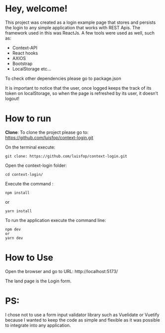 # Hey, welcome!

  
This project was created as a login example page that stores and persists the login to any simple application that works with REST Apis.
The framework used in this was ReactJs. A few tools were used as well, such as:

- Context-API
- React hooks
- AXIOS
- Bootstrap
- LocalStorage
etc...

To check other dependencies please go to package.json


It is important to notice that the user, once logged keeps the track of its token on localStorage, so when the page is refreshed by its user, it doesn’t logout!


# How to run


**Clone**:
To clone the project please go to:
https://github.com/luisfop/context-login.git

On the terminal execute: 

    git clone: https://github.com/luisfop/context-login.git

Open the context-login folder:

    cd context-login/
    
Execute the command :

    npm install

   or

    yarn install

To run the application execute the command line:

    npm dev
    or
    yarn dev


# How to Use

Open the browser and go to URL:
http://localhost:5173/

The land page is the Login form.

# PS:

I chose not to use a form input validator library such as Vuelidate or Vuetify because I wanted to keep the code as simple and flexible as it was possible to integrate into any application.

